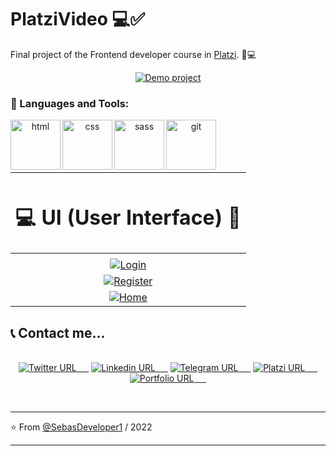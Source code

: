 # PlatziVideo 💻✅
Final project of the Frontend developer course in [Platzi](https://platzi.com/clases/frontend-developer-2019/ "Platzi"). 💚💻

  <p align="center">
 <a href="https://sebasdeveloper1.github.io/PlatziVideo.github.io/">  <img alt="Demo project" src="https://img.shields.io/twitter/url?colorA=7209b7&colorB=480ca8&label=Demo project&logo=google-chrome&logoColor=white&style=for-the-badge&url=https%3A%2F%2Ftwitter.com%2FSebasDeveloper"></a>
  </p>

  
### 🔨 Languages and Tools:

 <div align="center">
<a href="https://developer.mozilla.org/es/docs/Web/HTML" target="_blank"> <img src="https://i.postimg.cc/mDdX2P3h/html.png" align="left" alt="html" title="html" height='80px'/> </a>

<a href="https://developer.mozilla.org/es/docs/Web/CSS" target="_blank"> <img src="https://i.postimg.cc/L5YT9N60/css.png" align="left" alt="css" title="css" height='80px'/> </a>

<a href="https://sass-lang.com/" target="_blank"> <img src="https://i.postimg.cc/Jzm2xChr/sass.png" align="left" alt="sass" title="sass" height='80px'/> </a>

<a href="https://git-scm.com/" target="_blank"> <img src="https://i.postimg.cc/0jS9Y1yG/git-scm.png" align="left" alt="git" title="git" height='80px'/> </a>

</div>

</br>
</br>
</br>
</br>

| <h1>💻 UI (User Interface) 🚀</h2>  |
| :------------: |
||
| [![Login](https://i.postimg.cc/NMt7LNn9/login.png "Login")](https://i.postimg.cc/NMt7LNn9/login.png "Login") |
|  [![Register](https://i.postimg.cc/g08Hz9gb/register.png "Register")](https://i.postimg.cc/g08Hz9gb/register.png "Register") |
| [![Home](https://i.postimg.cc/Kjqnqm8B/home.png "Home")](https://i.postimg.cc/Kjqnqm8B/home.png "Home") |

## 📞 Contact me...

 <p align="center">
 </br>
 <a href="https://twitter.com/SebasDeveloper">  <img alt="Twitter URL" src="https://img.shields.io/twitter/url?color=00b4d8&label=twitter&logo=twitter&style=for-the-badge&url=https%3A%2F%2Ftwitter.com%2FSebasDeveloper">&nbsp; &nbsp; &nbsp;</a>
 <a  href="https://linkedin.com/in/sebas-developer">  <img alt="Linkedin URL" src="https://img.shields.io/twitter/url?color=0077b6&label=linkedin&logo=linkedin&style=for-the-badge&url=https%3A%2F%2Flinkedin.com%2Fin%2Fsebas-developer">&nbsp; &nbsp; &nbsp;</a>
  <a  href="https://t.me/JSPedroza">  <img alt="Telegram URL" src="https://img.shields.io/twitter/url?color=0096c7&label=telegram&logo=telegram&style=for-the-badge&url=https%3A%2F%2Flinkedin.com%2Fin%2Fsebas-developer">&nbsp; &nbsp; &nbsp;</a>
  <a  href="https://platzi.com/p/SebasDeveloper/">  <img alt="Platzi URL" src="https://img.shields.io/twitter/url?color=access&label=Platzi&logo=platzi&style=for-the-badge&url=https%3A%2F%2Flinkedin.com%2Fin%2Fsebas-developer">&nbsp; &nbsp; &nbsp;</a>
  <a  href="https://sebasdeveloper.netlify.app/">  <img alt="Portfolio URL" src="https://img.shields.io/twitter/url?color=48cae4&label=Website&logo=google-chrome&logoColor=white&style=for-the-badge&url=https%3A%2F%2Flinkedin.com%2Fin%2Fsebas-developer">&nbsp; &nbsp; &nbsp;</a>
  </p>
</br>

---

⭐️ From [@SebasDeveloper1](https://sebasdeveloper.netlify.app/) / 2022

---
